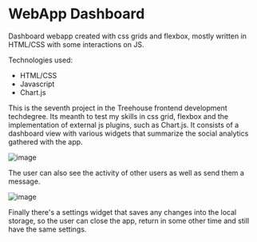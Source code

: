 # WebApp Dashboard
Dashboard webapp created with css grids and flexbox, mostly written in HTML/CSS with some interactions on JS.

Technologies used:
* HTML/CSS
* Javascript
* Chart.js

This is the seventh project in the Treehouse frontend development techdegree. Its meanth to test my skills in css grid, flexbox and the implementation of external js plugins, such as Chart.js. It consists of a dashboard view with various widgets that summarize the social analytics gathered with the app.

![image](https://github.com/msosadesign/treehouse-project-7/assets/59977013/542d74ce-8197-46ac-a14d-297b7d8be7db)

The user can also see the activity of other users as well as send them a message.

![image](https://github.com/msosadesign/treehouse-project-7/assets/59977013/21c0e365-44cb-4478-befa-c0a44197b80d)

Finally there's a settings widget that saves any changes into the local storage, so the user can close the app, return in some other time and still have the same settings.
